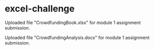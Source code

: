 # excel-challenge
Uploaded file "CrowdfundingBook.xlsx" for module 1 assignment submission.


Uploaded file "CrowdfundingAnalysis.docx" for module 1 assignment submission.
